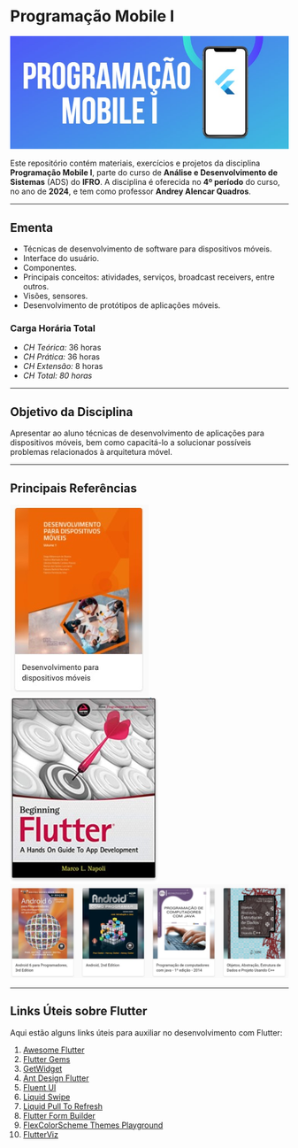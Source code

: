 # **Programação Mobile I**

![Programação Mobile I](assets/titulo1.jpg)

Este repositório contém materiais, exercícios e projetos da disciplina **Programação Mobile I**, parte do curso de **Análise e Desenvolvimento de Sistemas** (ADS) do **IFRO**. A disciplina é oferecida no **4º período** do curso, no ano de **2024**, e tem como professor **Andrey Alencar Quadros**.

---

## **Ementa**

- Técnicas de desenvolvimento de software para dispositivos móveis.
- Interface do usuário.
- Componentes.
- Principais conceitos: atividades, serviços, broadcast receivers, entre outros.
- Visões, sensores.
- Desenvolvimento de protótipos de aplicações móveis.

### **Carga Horária Total**
- *CH Teórica:* 36 horas  
- *CH Prática:* 36 horas  
- *CH Extensão:* 8 horas  
- *CH Total:* *80 horas*

---

## **Objetivo da Disciplina**

Apresentar ao aluno técnicas de desenvolvimento de aplicações para dispositivos móveis, bem como capacitá-lo a solucionar possíveis problemas relacionados à arquitetura móvel.

---

## **Principais Referências**

![Livro 1](assets/livro1.jpg) ![Livro 2](assets/livro2.jpg)  
![Livro 3](assets/livro3.jpg)  

---

## **Links Úteis sobre Flutter**

Aqui estão alguns links úteis para auxiliar no desenvolvimento com Flutter:

1. [Awesome Flutter](https://github.com/Solido/awesome-flutter)  
2. [Flutter Gems](https://fluttergems.dev/)  
3. [GetWidget](https://pub.dev/packages/getwidget)  
4. [Ant Design Flutter](https://pub.dev/packages/ant_design_flutter)  
5. [Fluent UI](https://pub.dev/packages/fluent_ui)  
6. [Liquid Swipe](https://pub.dev/packages/liquid_swipe)  
7. [Liquid Pull To Refresh](https://github.com/aagarwal1012/Liquid-Pull-To-Refresh)  
8. [Flutter Form Builder](https://pub.dev/packages/flutter_form_builder)  
9. [FlexColorScheme Themes Playground](https://rydmike.com/flexcolorscheme/themesplayground-latest/)  
10. [FlutterViz](https://app.flutterviz.com/)  
